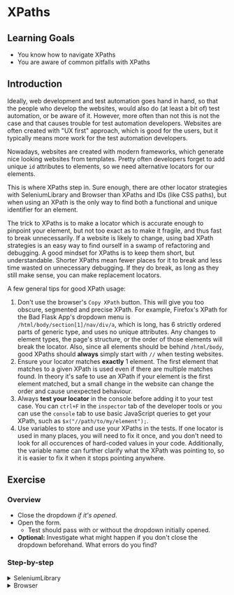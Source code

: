 # XPaths

## Learning Goals

- You know how to navigate XPaths
- You are aware of common pitfalls with XPaths

## Introduction

Ideally, web development and test automation goes hand in hand, so
that the people who develop the websites, would also do (at least
a bit of) test automation, or be aware of it. However, more often than not this is not
the case and that causes trouble for test automation developers.
Websites are often created with "UX first" approach, which is good for the users,
but it typically means more work for the test automation developers.

Nowadays, websites are created with modern frameworks, which generate
nice looking websites from templates. Pretty often developers
forget to add unique `id` attributes to elements, so we need
alternative locators for our elements.

This is where XPaths step in. Sure enough, there are other locator strategies
with SeleniumLibrary and Browser than XPaths and IDs (like CSS paths), but when using an XPath is the
only way to find both a functional and unique identifier for an element.

The trick to XPaths is to make a locator which is accurate enough to pinpoint
your element, but not too exact as to make it fragile, and thus fast to break unnecessarily.
If a website is likely to change, using bad XPath strategies is an easy way to find
ourself in a swamp of refactoring and debugging. A good mindset for XPaths
is to keep them short, but understandable. Shorter XPaths mean fewer places
for it to break and less time wasted on unnecessary debugging. If they do break,
as long as they still make sense, you can make replacement locators.

A few general tips for good XPath usage:

1. Don't use the browser's `Copy XPath` button. This will give you too
obscure, segmented and precise XPath. For example, Firefox's XPath for the
Bad Flask App's dropdown menu is `/html/body/section[1]/nav/div/a`, which is long,
has 6 strictly ordered parts of generic type, and uses no unique attributes. Any
changes to element types, the page's structure, or the order of those elements
will break the locator. Also, since all elements should be behind `/html/body`, good
XPaths should **always** simply start with `//` when testing websites.
2. Ensure your locator matches **exactly** 1 element. The first element that matches
to a given XPath is used even if there are multiple
matches found. In theory it's safe to use an XPath if your element is the first
element matched, but a small change in the website can change the order and cause
unexpected behaviour.
3. Always **test your locator** in the console before adding it to your test
case. You can `ctrl+F` in the `inspector` tab of the developer tools or you
can use the `console` tab to use basic JavaScript queries to get your XPath,
such as `$x("//path/to/my/element");`.
4. Use variables to store and use your XPaths in the tests. If one locator is used in many places, you
will need to fix it once, and you don't need to look for all occurences of hard-coded
values in your code. Additionally, the variable name can further clarify what
the XPath was pointing to, so it is easier to fix it when it stops pointing anywhere.

## Exercise

### Overview

- Close the dropdown _if it's opened_.
- Open the form.
  - Test should pass with or without the dropdown initially opened.
- **Optional:** Investigate what might happen if you don't close the dropdown beforehand.
What errors do you find?

### Step-by-step

<details>
  <summary>SeleniumLibrary</summary>

**Write keywords to close the dropdown if it's opened and to show our form
as our `Test Setup`.**

As we land on Bad Flask App, we _might_ see a huge dropdown opened
covering the whole website. It opens at random, so there's no knowing whether it
will open in our test case or not. While we're looking at the Bad Flask App, let's
open our developer console by right-clicking anywhere on the screen and selecting `inspect`.
It's a good idea to keep the developer console opened always when you're writing Selenium tests.
We notice, that the page's elements don't have `id` fields that would allow us to
easily access them.

Let's start by observing the page's elements and their attributes. We notice that the dropdown button is an
`a` element, which has classes we could use, for example `dropdown-toggle`. However, there's a hidden
element before in the HTML, so we can't use that `a` directly. Instead, we can use its parent
`div` element to handle the click. Also, it has a class called `open` when the dropdown is opened and it's
missing when it's closed. So, in other words _if_ the `div` element has a class called `open`, we should click it.

Still, the locator we got may sound a bit cryptic. Instead of adding it directly into our keyword, let's
make a variable in the resource file. Following Robot Framework's best practices, we should give our
variable a name that is in UPPER CASE. Similarly with all static, generic-sounding XPaths, we can continue
adding them into a table of `Variables`, all with meaningful names.

- Add `//div[contains(@class, 'open')]` into a variable with a meaningful name, such
as `OPENED DROPDOWN`.
- Create a keyword that clicks the `a` element under your variable.
- Create a conditional by using `Run Keyword And Return Status`, `Page Should Contain Element`,
and `Run Keyword If` to close your potentially opened dropdown.

> When you click the dropdown in your browser window, there is an additional attribute
> added to the dropdown element: `aria-expanded: "true"` (or `false`). However, using this
> **doesn't** work, since the element doesn't have that attribute when the page is
> initially loaded. It loads the first time the element is clicked.
>
> In this case, we could've also used the `style="display: none;"` attribute of the first
> `a` element to determine our dropdown element. Another way would be to check if the `ul` with class
> `dropdown-menu` is visible in the page, after checking that the page is fully loaded, to avoid
> creating race conditions. Usually with XPaths, there is no "one true answer".

---

**Open the form.**

Now we're able to close the dropdown if it's opened. We still need to show our form.
Again, we don't have an `id` for our element, but luckily the page has only one `button`,
so our XPath is fairly straightforward: `//button`. Again, even though our XPath is short,
it sounds too generic, so let's add it to our `Variables` table.

- Add a variable for our `//button` XPath.
- Create a keyword which clicks the `//button` element.

Now we have two new keywords: one that closes the dropdown if it is opened and one
that clicks the "Show Form" button. Let's add this to our `Test Setup`. We could
write a wrapper keyword that calls both our new keywords or we can use the `Run Keywords`
keyword from the BuiltIn library directly. Using `Run Keywords` is a way to group
keywords into a single step if needed. We can link different keywords with `AND` after
each keyword and its parameters.

- Add `Test Setup` to your `Settings` table and call both new keywords.

> It's possible that your line becomes quite long when you call multiple keywords.
> You can always split your keywords into multiple lines using `...` at the beginning
> of the next line.
>
> E.g.
>
> ```robot
> *** Settings ***
> Test Setup    Run Keywords
> ...           My First Keyword
> ...           AND
> ...           My Second Keyword
> ```

We can still validate our test behaves as expected by running `robot -d output tests/form.robot`.
Our test should open the browser to Bad Flask App, check if the dropdown is opened and close it
when possible, click the "Show Form" button, and finally close the browser.

### Possible Errors

#### `ElementClickInterceptedException`

If you don't close the dropdown you might get an error which says something like this:

```text
ElementClickInterceptedException: Message: element click intercepted: Element <button id="showForm" style="width: 100px; margin: -100 auto 20 auto;">...</button> is not clickable at point (120, 206). Other element would receive the click: <ul class="dropdown-menu" role="menu" aria-labelledby="dLabel">...</ul>
```

This means that you're trying to access an element that is _behind_ another element.
If you try to click the area where the element is, but another element is on top of it, that top
element will receive our click instead, just as if a human was interacting with it. This remains true even
if the top element is completely transparent.

This is common with hover tooltips or menus. Some fields are hidden
behind other elements and typically you need to close a menu or move your
cursor somewhere else to make the hover go away. For example, some forms
show helpful tooltips, but when a tooltip covers the "Submit" button,
your test execution will fail.

</details>

<details>
  <summary>Browser</summary>

**Write keywords to close the dropdown if it's opened and to show our form
as our `Test Setup`.**

As we land on Bad Flask App, we _might_ see a huge dropdown opened
covering the whole website. It opens at random, so there's no knowing whether it
will open in our test case or not. While we're looking at the Bad Flask App, let's
open our developer console by right-clicking anywhere on the screen and selecting `inspect`.
It's a good idea to keep the developer console opened always when you're writing Selenium tests.
We notice, that the dropdown doesn't have an `id` field that would allow us to
easily access that element.

Let's start by finding suitable locators for our element. We notice that the dropdown is an
`a` element, which has classes we could use, for example `dropdown-toggle`. However, there's a hidden
element before our dropdown, so we can't use that directly. Instead of the `a`, we can also use its parent
`div` element to handle the click. It has a class called `open` when the dropdown is opened and it's missing
when it's closed. So, in other words we should click the `div` element _if_ it has a class called `open`.

We don't want to add XPaths directly into our keyword, so let's add all static XPaths
into a `Variables` table with a meaningful name. Following Robot Framework's best
practices, we should give our variable a name that is in UPPER CASE.

- Add `//div[contains(@class, 'open')]` into a variable with a meaningful name, such
as `OPENED DROPDOWN`.
- Create a keyword that clicks the element `OPENED DROPDOWN`.
- Create a conditional by using `Run Keyword And Return Status`, `Page Should Contain Element`,
and `Run Keyword If` to close your potentially opened dropdown.

> The default locator type for Browser library is `css`, which could work here just as well.
> However, sometimes XPath is the only solution (for example with certain mobile applications),
> so this training will take the slightly more "annoying" path of handling XPaths instead of css
> selectors.
>
> When you click the dropdown in your browser window, there is an additional attribute
> added to the dropdown element: `aria-expanded: "true"` (or `false`). However, using this
> **doesn't** work, since the element doesn't have that attribute when the page is
> initially loaded. It loads the first time the element is clicked.
>
> In this case, we could've also used the `style="display: none;"` attribute of the first
> `a` element to determine our dropdown element. Typically in XPaths, there's not a "one
> right answer".

---

**Open the form.**

Ok, we're able to close the dropdown if it's opened. We still need to show our form.
Again, we don't have an `id` for our element, but luckily the page has only one `button`,
so our XPath is fairly straightforward: `//button`. Again, even though our XPath is short,
let's add to our `Variables` table.

- Add a variable for our `//button` XPath.
- Create a keyword called `Show Form`, which clicks the `//button` element.

Now we have two new keywords: one that closes the dropdown if it is opened and one
that clicks the "Show Form" button. Let's add these to our `Test Setup`. We could
write a wrapper keyword that calls both our new keywords or we can use the `Run Keywords`
keyword from the BuiltIn library directly. Using `Run Keywords` is a way to group
keywords into a single step if needed. We can link different keywords with `AND` after
each keyword and its parameters.

- Add `Test Setup` to your `Settings` table and call both new keywords.

> It's possible that your line becomes quite long when you call multiple keywords.
> You can always split your keywords into multiple lines using `...` at the beginning
> of the next line.
>
> E.g.
>
> ```robot
> *** Settings ***
> Test Setup    Run Keywords
> ...           My First Keyword
> ...           AND
> ...           My Second Keyword
> ```

We can still validate our test behaves as expected by running `robot -d output tests/form.robot`.
Our test should open the browser to Bad Flask App, check if the dropdown is opened and close it
when possible, click the "Show Form" button, and finally close the browser.

</details>

